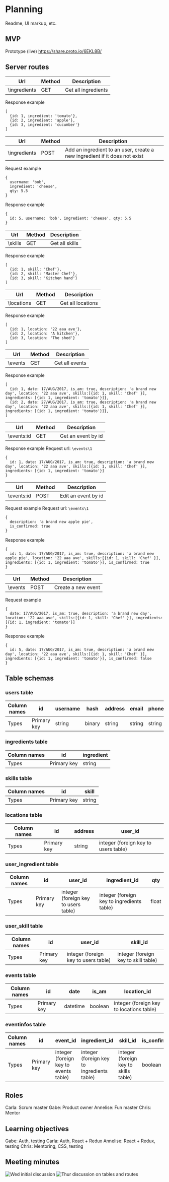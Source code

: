 # Planning
Readme, UI markup, etc.

## MVP
Prototype (live) https://share.proto.io/6EKL8B/

## Server routes
Url | Method | Description
--- | --- | ---
\ingredients | GET | Get all ingredients

Response example
```
[
  {id: 1, ingredient: 'tomato'},
  {id: 2, ingredient: 'apple'},
  {id: 3, ingredient: 'cucumber'}
]
```

Url | Method | Description
--- | --- | ---
\ingredients | POST | Add an ingredient to an user, create a new ingredient if it does not exist

Request example
```
{
  username: 'bob',
  ingredient: 'cheese',
  qty: 5.5
}
```

Response example
```
{
  id: 5, username: 'bob', ingredient: 'cheese', qty: 5.5
}
```

Url | Method | Description
--- | --- | ---
\skills | GET | Get all skills

Response example
```
[
  {id: 1, skill: 'Chef'},
  {id: 2, skill: 'Master Chef'},
  {id: 3, skill: 'Kitchen hand'}
]
```


Url | Method | Description
--- | --- | ---
\locations | GET | Get all locations

Response example
```
[
  {id: 1, location: '22 aaa ave'},
  {id: 2, location: 'A kitchen'},
  {id: 3, location: 'The shed'}
]
```

Url | Method | Description
--- | --- | ---
\events | GET | Get all events

Response example
```
[
  {id: 1, date: 17/AUG/2017, is_am: true, description: 'a brand new day', location: '22 aaa ave', skills:[{id: 1, skill: 'Chef' }], ingredients: [{id: 1, ingredient: 'tomato'}]},
  {id: 2, date: 27/AUG/2017, is_am: true, description: 'a brand new day', location: '22 aaa ave', skills:[{id: 1, skill: 'Chef' }], ingredients: [{id: 1, ingredient: 'tomato'}]},
]
```

Url | Method | Description
--- | --- | ---
\events\:id | GET | Get an event by id

Response example
Request url: `\events\1`
```
{
  id: 1, date: 17/AUG/2017, is_am: true, description: 'a brand new day', location: '22 aaa ave', skills:[{id: 1, skill: 'Chef' }], ingredients: [{id: 1, ingredient: 'tomato'}]
}
```

Url | Method | Description
--- | --- | ---
\events\:id | POST | Edit an event by id

Request example
Request url: `\events\1`
```
{
  description: 'a brand new apple pie',
  is_confirmed: true
}
```


Response example
```
{
  id: 1, date: 17/AUG/2017, is_am: true, description: 'a brand new apple pie', location: '22 aaa ave', skills:[{id: 1, skill: 'Chef' }], ingredients: [{id: 1, ingredient: 'tomato'}], is_confirmed: true
}
```


Url | Method | Description
--- | --- | ---
\events | POST | Create a new event

Request example
```
{
  date: 17/AUG/2017, is_am: true, description: 'a brand new day', location: '22 aaa ave', skills:[{id: 1, skill: 'Chef' }], ingredients: [{id: 1, ingredient: 'tomato'}]
}
```

Response example
```
{
  id: 5, date: 17/AUG/2017, is_am: true, description: 'a brand new day', location: '22 aaa ave', skills:[{id: 1, skill: 'Chef' }], ingredients: [{id: 1, ingredient: 'tomato'}], is_confirmed: false
}
```

## Table schemas

### users table
Column names | id | username | hash | address | email | phone
--- | --- | --- | --- | --- | --- | ---
Types | Primary key | string | binary | string | string | string

### ingredients table
Column names | id | ingredient
--- | --- | --- 
Types | Primary key | string 

### skills table
Column names | id | skill
--- | --- | --- 
Types | Primary key | string 

### locations table
Column names | id | address | user_id 
--- | --- | --- |---
Types | Primary key | string | integer (foreign key to users table)

### user_ingredient table
Column names | id | user_id | ingredient_id | qty 
--- | --- | --- | --- | --- 
Types | Primary key | integer (foreign key to users table) | integer (foreign key to ingredients table) | float

### user_skill table
Column names | id | user_id | skill_id
--- | --- | --- | --- 
Types | Primary key | integer (foreign key to users table) | integer (foreign key to skill table)

### events table
Column names | id | date | is_am | location_id
--- | --- | --- | --- | --- 
Types | Primary key | datetime | boolean | integer (foreign key to locations table)

### eventinfos table
Column names | id | event_id | ingredient_id | skill_id | is_confirmed
--- | --- | --- | --- | --- | --- 
Types | Primary key | integer (foreign key to events table) | integer (foreign key to ingredients table) | integer (foreign key to skills table) | boolean 



## Roles
Carla: Scrum master
Gabe: Product owner
Annelise: Fun master
Chris: Mentor

## Learning objectives
Gabe: Auth, testing
Carla: Auth, React + Redux
Annelise: React + Redux, testing
Chris: Mentoring, CSS, testing

## Meeting minutes
![Wed initial discussion](https://github.com/SizzleDevelopers/planning/raw/master/assets/23aug2017-discussion.jpg)
![Thur discussion on tables and routes](https://github.com/SizzleDevelopers/planning/raw/master/assets/24aug2017-discussion.jpg)
